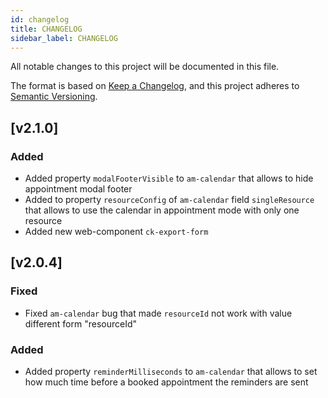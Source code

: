 ```yaml
---
id: changelog
title: CHANGELOG
sidebar_label: CHANGELOG
---
```

All notable changes to this project will be documented in this file.

The format is based on [Keep a Changelog](https://keepachangelog.com/en/1.0.0/),
and this project adheres to [Semantic Versioning](https://semver.org/spec/v2.0.0.html).
## [v2.1.0]
### Added

- Added property `modalFooterVisible` to `am-calendar` that allows to hide appointment modal footer
- Added to property `resourceConfig` of `am-calendar` field `singleResource` that allows to use the calendar in appointment mode with only one resource
- Added new web-component `ck-export-form`

## [v2.0.4]
### Fixed

- Fixed `am-calendar` bug that made `resourceId` not work with value different form "resourceId"
### Added

- Added property `reminderMilliseconds` to `am-calendar` that allows to set how much time before a booked appointment the reminders are sent
